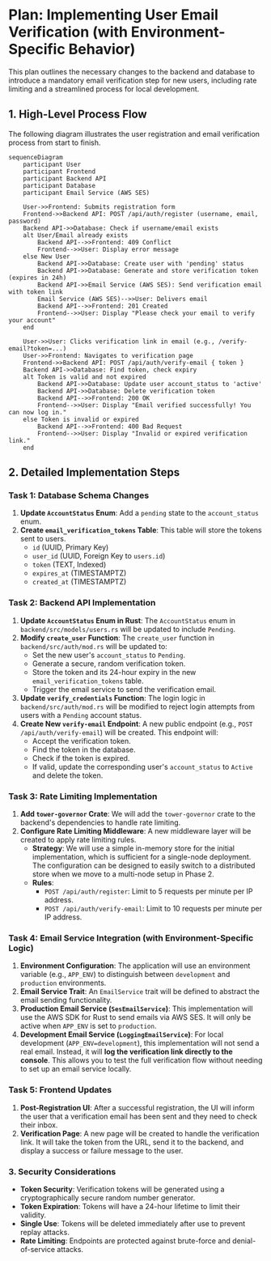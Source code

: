 # Plan: Implementing User Email Verification (with Environment-Specific Behavior)

This plan outlines the necessary changes to the backend and database to introduce a mandatory email verification step for new users, including rate limiting and a streamlined process for local development.

## 1. High-Level Process Flow

The following diagram illustrates the user registration and email verification process from start to finish.

```mermaid
sequenceDiagram
    participant User
    participant Frontend
    participant Backend API
    participant Database
    participant Email Service (AWS SES)

    User->>Frontend: Submits registration form
    Frontend->>Backend API: POST /api/auth/register (username, email, password)
    Backend API->>Database: Check if username/email exists
    alt User/Email already exists
        Backend API-->>Frontend: 409 Conflict
        Frontend-->>User: Display error message
    else New User
        Backend API->>Database: Create user with 'pending' status
        Backend API->>Database: Generate and store verification token (expires in 24h)
        Backend API->>Email Service (AWS SES): Send verification email with token link
        Email Service (AWS SES)-->>User: Delivers email
        Backend API-->>Frontend: 201 Created
        Frontend-->>User: Display "Please check your email to verify your account"
    end

    User->>User: Clicks verification link in email (e.g., /verify-email?token=...)
    User->>Frontend: Navigates to verification page
    Frontend->>Backend API: POST /api/auth/verify-email { token }
    Backend API->>Database: Find token, check expiry
    alt Token is valid and not expired
        Backend API->>Database: Update user account_status to 'active'
        Backend API->>Database: Delete verification token
        Backend API-->>Frontend: 200 OK
        Frontend-->>User: Display "Email verified successfully! You can now log in."
    else Token is invalid or expired
        Backend API-->>Frontend: 400 Bad Request
        Frontend-->>User: Display "Invalid or expired verification link."
    end

```

## 2. Detailed Implementation Steps

### Task 1: Database Schema Changes

1.  **Update `AccountStatus` Enum**: Add a `pending` state to the `account_status` enum.
2.  **Create `email_verification_tokens` Table**: This table will store the tokens sent to users.
    *   `id` (UUID, Primary Key)
    *   `user_id` (UUID, Foreign Key to `users.id`)
    *   `token` (TEXT, Indexed)
    *   `expires_at` (TIMESTAMPTZ)
    *   `created_at` (TIMESTAMPTZ)

### Task 2: Backend API Implementation

1.  **Update `AccountStatus` Enum in Rust**: The `AccountStatus` enum in `backend/src/models/users.rs` will be updated to include `Pending`.
2.  **Modify `create_user` Function**: The `create_user` function in `backend/src/auth/mod.rs` will be updated to:
    *   Set the new user's `account_status` to `Pending`.
    *   Generate a secure, random verification token.
    *   Store the token and its 24-hour expiry in the new `email_verification_tokens` table.
    *   Trigger the email service to send the verification email.
3.  **Update `verify_credentials` Function**: The login logic in `backend/src/auth/mod.rs` will be modified to reject login attempts from users with a `Pending` account status.
4.  **Create New `verify-email` Endpoint**: A new public endpoint (e.g., `POST /api/auth/verify-email`) will be created. This endpoint will:
    *   Accept the verification token.
    *   Find the token in the database.
    *   Check if the token is expired.
    *   If valid, update the corresponding user's `account_status` to `Active` and delete the token.

### Task 3: Rate Limiting Implementation

1.  **Add `tower-governor` Crate**: We will add the `tower-governor` crate to the backend's dependencies to handle rate limiting.
2.  **Configure Rate Limiting Middleware**: A new middleware layer will be created to apply rate limiting rules.
    *   **Strategy**: We will use a simple in-memory store for the initial implementation, which is sufficient for a single-node deployment. The configuration can be designed to easily switch to a distributed store when we move to a multi-node setup in Phase 2.
    *   **Rules**:
        *   `POST /api/auth/register`: Limit to 5 requests per minute per IP address.
        *   `POST /api/auth/verify-email`: Limit to 10 requests per minute per IP address.

### Task 4: Email Service Integration (with Environment-Specific Logic)

1.  **Environment Configuration**: The application will use an environment variable (e.g., `APP_ENV`) to distinguish between `development` and `production` environments.
2.  **Email Service Trait**: An `EmailService` trait will be defined to abstract the email sending functionality.
3.  **Production Email Service (`SesEmailService`)**: This implementation will use the AWS SDK for Rust to send emails via AWS SES. It will only be active when `APP_ENV` is set to `production`.
4.  **Development Email Service (`LoggingEmailService`)**: For local development (`APP_ENV=development`), this implementation will not send a real email. Instead, it will **log the verification link directly to the console**. This allows you to test the full verification flow without needing to set up an email service locally.

### Task 5: Frontend Updates

1.  **Post-Registration UI**: After a successful registration, the UI will inform the user that a verification email has been sent and they need to check their inbox.
2.  **Verification Page**: A new page will be created to handle the verification link. It will take the token from the URL, send it to the backend, and display a success or failure message to the user.

### 3. Security Considerations

*   **Token Security**: Verification tokens will be generated using a cryptographically secure random number generator.
*   **Token Expiration**: Tokens will have a 24-hour lifetime to limit their validity.
*   **Single Use**: Tokens will be deleted immediately after use to prevent replay attacks.
*   **Rate Limiting**: Endpoints are protected against brute-force and denial-of-service attacks.